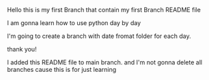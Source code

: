 Hello this is my first Branch that contain my first Branch README file

I am gonna learn how to use python day by day

I'm going to create a branch with date fromat folder for each day.

thank you!

I added this README file to main branch. and I'm not gonna delete all branches cause this is for just learning 

